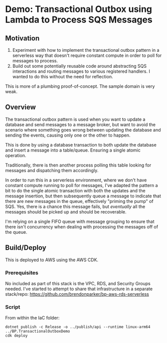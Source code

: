 # Demo: Transactional Outbox using Lambda to Process SQS Messages

## Motivation

1. Experiment with how to implement the transactional outbox pattern in a serverless way that doesn't require constant compute in order to poll for messages to process.
2. Build out some potentially reusable code around abstracting SQS interactions and routing messages to various registered handlers. I wanted to do this without the need for reflection.

This is more of a plumbing proof-of-concept. The sample domain is very weak.

## Overview

The transactional outbox pattern is used when you want to update a database and send messages to a message broker, but want to avoid the scenario where something goes wrong between updating the database and sending the events, causing only one or the other to happen.

This is done by using a database transaction to both update the database and insert a message into a table/queue. Ensuring a single atomic operation.

Traditionally, there is then another process polling this table looking for messages and dispatching them accordingly.

In order to run this in a serverless environment, where we don't have constant compute running to poll for messages, I've adapted the pattern a bit to do the single atomic transaction with both the updates and the message insertion, but then subsequently queue a message to indicate that there are new messages in the queue, effectively "priming the pump" of SQS.
Yes, there is a chance this message fails, but _eventually_ all the messages should be picked up and should be recoverable.

I'm relying on a single FIFO queue with message grouping to ensure that there isn't concurrency when dealing with processing the messages off of the queue.

## Build/Deploy

This is deployed to AWS using the AWS CDK.

### Prerequisites

No included as part of this stack is the VPC, RDS, and Security Groups needed. I've started to attempt to share that infrastructure in a separate stack/repo: https://github.com/brendonparker/bp-aws-rds-serverless

### Script

From within the IaC folder:
```
dotnet publish -c Release -o ../publish/api --runtime linux-arm64 ../BP.TransactionalOutboxDemo
cdk deploy
```